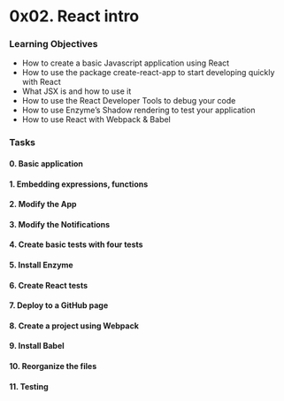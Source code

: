 # 0x02. React intro

### Learning Objectives
*  How to create a basic Javascript application using React
*  How to use the package create-react-app to start developing quickly with React
*  What JSX is and how to use it
*  How to use the React Developer Tools to debug your code
*  How to use Enzyme’s Shadow rendering to test your application
*  How to use React with Webpack & Babel

### Tasks
#### 0. Basic application
#### 1. Embedding expressions, functions
#### 2. Modify the App
#### 3. Modify the Notifications
#### 4. Create basic tests with four tests
#### 5. Install Enzyme
#### 6. Create React tests
#### 7. Deploy to a GitHub page
#### 8. Create a project using Webpack
#### 9. Install Babel
#### 10. Reorganize the files
#### 11. Testing